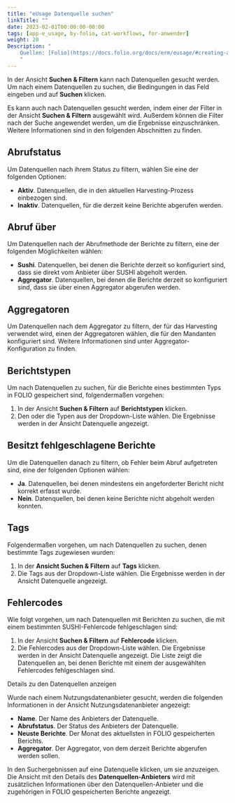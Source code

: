 ```yaml
---
title: "eUsage Datenquelle suchen"
linkTitle: ""
date: 2023-02-01T00:00:00-00:00
tags: [app-e_usage, by-folio, cat-workflows, for-anwender]
weight: 20
Description: "
    Quellen: [Folio](https://docs.folio.org/docs/erm/eusage/#creating-a-usage-data-provider) & [GBV](https://info.gbv.de/display/FOLIOGBVEXTERN/Folio:+eUsage+Datenquelle+suchen)
    "
---
```


In der Ansicht **Suchen & Filtern** kann nach Datenquellen gesucht werden. Um nach einem Datenquellen zu suchen, die Bedingungen in das Feld eingeben und auf **Suchen** klicken.

Es kann auch nach Datenquellen gesucht werden, indem einer der Filter in der Ansicht **Suchen & Filtern** ausgewählt wird. Außerdem können die Filter nach der Suche angewendet werden, um die Ergebnisse einzuschränken. Weitere Informationen sind in den folgenden Abschnitten zu finden.

## Abrufstatus

Um Datenquellen nach ihrem Status zu filtern, wählen Sie eine der folgenden Optionen:

* **Aktiv**. Datenquellen, die in den aktuellen Harvesting-Prozess einbezogen sind.
* **Inaktiv**. Datenquellen, für die derzeit keine Berichte abgerufen werden.

## Abruf über

Um Datenquellen nach der Abrufmethode der Berichte zu filtern, eine der folgenden Möglichkeiten wählen:

* **Sushi**. Datenquellen, bei denen die Berichte derzeit so konfiguriert sind, dass sie direkt vom Anbieter über SUSHI abgeholt werden.
* **Aggregator**. Datenquellen, bei denen die Berichte derzeit so konfiguriert sind, dass sie über einen Aggregator abgerufen werden.

## Aggregatoren

Um Datenquellen nach dem Aggregator zu filtern, der für das Harvesting verwendet wird, einen der Aggregatoren wählen, die für den Mandanten konfiguriert sind. Weitere Informationen sind unter Aggregator-Konfiguration zu finden.

## Berichtstypen

Um nach Datenquellen zu suchen, für die Berichte eines bestimmten Typs in FOLIO gespeichert sind, folgendermaßen vorgehen:

1.  In der Ansicht **Suchen & Filtern** auf **Berichtstypen** klicken.
2.  Den oder die Typen aus der Dropdown-Liste wählen. Die Ergebnisse werden in der Ansicht Datenquelle angezeigt.

## Besitzt fehlgeschlagene Berichte

Um die Datenquellen danach zu filtern, ob Fehler beim Abruf aufgetreten sind, eine der folgenden Optionen wählen:

* **Ja**. Datenquellen, bei denen mindestens ein angeforderter Bericht nicht korrekt erfasst wurde.
* **Nein**. Datenquellen, bei denen keine Berichte nicht abgeholt werden konnten.

## Tags

Folgendermaßen vorgehen, um nach Datenquellen zu suchen, denen bestimmte Tags zugewiesen wurden:

1.  In der **Ansicht Suchen & Filtern** auf **Tags** klicken.
2.  Die Tags aus der Dropdown-Liste wählen. Die Ergebnisse werden in der Ansicht Datenquelle angezeigt.

## Fehlercodes

Wie folgt vorgehen, um nach Datenquellen mit Berichten zu suchen, die mit einem bestimmten SUSHI-Fehlercode fehlgeschlagen sind:

1.  In der Ansicht **Suchen & Filtern** auf **Fehlercode** klicken.
2.  Die Fehlercodes aus der Dropdown-Liste wählen. Die Ergebnisse werden in der Ansicht Datenquelle angezeigt. Die Liste zeigt die Datenquellen an, bei denen Berichte mit einem der ausgewählten Fehlercodes fehlgeschlagen sind.

Details zu den Datenquellen anzeigen

Wurde nach einem Nutzungsdatenanbieter gesucht, werden die folgenden Informationen in der Ansicht Nutzungsdatenanbieter angezeigt:

* **Name**. Der Name des Anbieters der Datenquelle.
* **Abrufstatus**. Der Status des Anbieters der Datenquelle.
* **Neuste Berichte**. Der Monat des aktuellsten in FOLIO gespeicherten Berichts.
* **Aggregator**. Der Aggregator, von dem derzeit Berichte abgerufen werden sollen.

In den Suchergebnissen auf eine Datenquelle klicken, um sie anzuzeigen. Die Ansicht mit den Details des **Datenquellen-Anbieters** wird mit zusätzlichen Informationen über den Datenquellen-Anbieter und die zugehörigen in FOLIO gespeicherten Berichte angezeigt.

